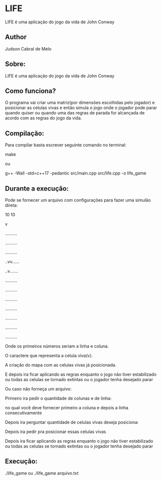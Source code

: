 # LIFE
LIFE é uma aplicação do jogo da vida de John Conway

## Author

Judson Cabral de Melo

## Sobre:
LIFE é uma aplicação do jogo da vida de John Conway

## Como funciona?
O programa vai criar uma matriz(por dimensões escolhidas pelo jogador) e posicionar as celulas vivas e então simula o jogo onde
o jogador pode parar quando quiser ou quando uma das regras de parada for alcançada de acordo com as regras do jogo da vida.

## Compilação:
Para compilar basta escrever seguinte comando no terminal:

make

ou 

g++ -Wall -std=c++17 -pedantic src/main.cpp src/life.cpp -o life_game


## Durante a execução:
Pode se fornecer um arquivo com configurações para fazer uma simulão direta:

10 10

v

..........

..........

..........

..vv......

..v.......

..........

..........

..........

..........

..........

..........

..........


Onde os primeiros números seriam a linha e coluna.

O caractere que representa a celula viva(v).

A criação do mapa com as celulas vivas já posicionada.

E depois ira ficar aplicando as regras enquanto o jogo não tiver estabilizado ou todas as celulas se tornado extintas ou o jogador tenha desejado parar

Ou caso não forneça um arquivo:

Primeiro ira pedir o quantidade de colunas e de linha:

no qual você deve fornecer primeiro a coluna e depois a linha consecutivamente

Depois ira perguntar quantidade de celulas vivas deseja posiciona:

Depois ira pedir pra posicionar essas celulas vivas

Depois ira ficar aplicando as regras enquanto o jogo não tiver estabilizado ou todas as celulas se tornado extintas ou o jogador tenha desejado parar

## Execução:
./life_game
ou
./life_game arquivo.txt

